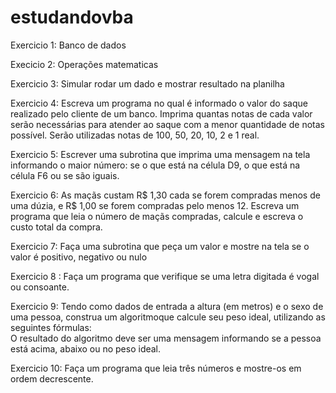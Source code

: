 # estudandovba


Exercicio 1: Banco de dados

Execicio 2: Operações matematicas

Exercicio 3: Simular rodar um dado e mostrar resultado na planilha

Exercicio 4: Escreva um programa no qual é informado o valor do saque realizado pelo cliente de um banco. Imprima quantas notas de cada valor serão necessárias para atender ao saque com a menor quantidade de notas possível. Serão utilizadas notas de 100, 50, 20, 10, 2 e 1 real.

Exercicio 5: Escrever uma subrotina que imprima uma mensagem na tela informando o maior número: se o que está na célula D9, o que está na célula F6 ou se são iguais.

Exercicio 6: As maçãs custam R$ 1,30 cada se forem compradas menos de uma dúzia, e R$ 1,00 se forem compradas pelo menos 12. Escreva um programa que leia o número de maçãs compradas, calcule e escreva o custo total da compra.

Exercicio 7: Faça uma subrotina que peça um valor e mostre na tela se o valor é positivo, negativo ou nulo

Exercicio 8 : Faça um programa que verifique se uma letra digitada é vogal ou consoante.

Exercicio 9: Tendo como dados de entrada a altura (em metros) e o sexo de uma pessoa, construa um algoritmoque calcule seu peso ideal, utilizando as seguintes fórmulas:<br>
O resultado do algoritmo deve ser uma mensagem informando se a pessoa está acima, abaixo ou no peso ideal.

Exercicio 10: Faça um programa que leia três números e mostre-os em ordem decrescente.
